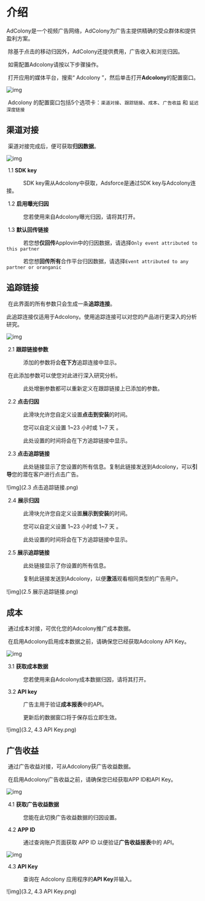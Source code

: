 # 介绍

​     AdColony是一个视频广告网络，AdColony为广告主提供精确的受众群体和提供盈利方案。

​     除基于点击的移动归因外，AdColony还提供费用，广告收入和浏览归因。

​     如需配置Adcolony请按以下步骤操作。

​     打开应用的媒体平台，搜索“ Adcolony ”，然后单击打开**Adcolony**的配置窗口。     

![img](Adcolony1.png)

​     Adcolony 的配置窗口包括5个选项卡：`渠道对接`、`跟踪链接`、`成本`、`广告收益` 和 `延迟深度链接`      

## 渠道对接

​     渠道对接完成后，便可获取**归因数据**。

![img](Adcolony2.png)

​     1.1 **SDK key**

        SDK key需从Adcolony中获取，Adsforce是通过SDK key与Adcolony连接。 

​     1.2 **启用曝光归因**

        您若使用来自Adcolony曝光归因，请将其打开。

​     1.3 **默认回传链接**

        若您想**仅回传**Applovin中的归因数据，请选择`Only event attributed to this partner`

        若您想**回传所有**合作平台归因数据，请选择`Event attributed to any partner or oranganic`


## 追踪链接

​     在此界面的所有参数只会生成一条**追踪连接**。

​     此追踪连接仅适用于Adcolony。使用追踪连接可以对您的产品进行更深入的分析研究。

![img](Adcolony3.png)

​     2.1 **跟踪链接参数**

        添加的参数将会**在下方**追踪连接中显示。

​        在此添加参数可以使您对此进行深入研究分析。

        此处增删参数都可以重新定义在跟踪链接上已添加的参数。

​     2.2 **点击归因**

        此滑块允许您自定义设置**点击到安装**的时间。

        您可以自定义设置 1~23 小时或 1~7 天 。

        此处设置的时间将会在下方追踪链接中显示。

​     2.3 **点击追踪链接**

        此处链接显示了您设置的所有信息。复制此链接发送到Adcolony，可以**引导**您的潜在客户进行点击广告。

![img](2.3 点击追踪链接.png)

​      2.4 **展示归因**

        此滑块允许您自定义设置**展示到安装**的时间。

        您可以自定义设置 1~23 小时或 1~7 天 。

        此处设置的时间将会在下方追踪链接中显示。

​      2.5 **展示追踪链接**

​        此处链接显示了你设置的所有信息。

​        复制此链接发送到Adcolony，以便**激活**观看相同类型的广告用户。                                                                      

![img](2.5 展示追踪链接.png)  

## 成本

​     通过成本对接，可优化您的Adcolony推广成本数据。

​     在启用Adcolony启用成本数据之前，请确保您已经获取Adcolony API Key。

![img](Adcolony4.png)

​     3.1 **获取成本数据**

        您若使用来自Adcolony成本数据归因，请将其打开。

​     3.2 **API key**

        广告主用于验证**成本报表**中的API。

        更新后的数据窗口将于保存后立即生效。

![img](3.2, 4.3 API Key.png)  



## 广告收益

​     通过广告收益对接，可从Adcolony获广告收益数据。

​     在启用Adcolony广告收益之前，请确保您已经获取APP ID和API Key。

![img](Adcolony5.png)

​     4.1 **获取广告收益数据**

        您能在此切换广告收益数据的归因设置。

​     4.2 **APP ID**

        通过查询账户页面获取 APP ID 以便验证**广告收益报表**中的 API。

![img](微信截图_20190507174320.png)

​     4.3 **API Key**

        查询在 Adcolony 应用程序的**API Key**并输入。

![img](3.2, 4.3 API Key.png)
